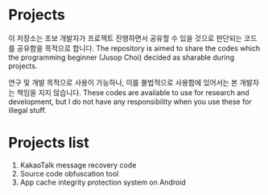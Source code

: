 # Projects
이 저장소는 초보 개발자가 프로젝트 진행하면서 공유할 수 있을 것으로 판단되는 코드를 공유함을 목적으로 합니다.
The repository is aimed to share the codes which the programming beginner (Jusop Choi) decided as sharable during projects.

연구 및 개발 목적으로 사용이 가능하나, 이를 불법적으로 사용함에 있어서는 본 개발자는 책임을 지지 않습니다.
These codes are available to use for research and development, but I do not have any responsibility when you use these for illegal stuff.

# Projects list
1. KakaoTalk message recovery code
2. Source code obfuscation tool
3. App cache integrity protection system on Android

